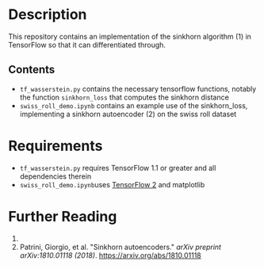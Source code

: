 # Description

This repository contains an implementation of the sinkhorn algorithm (1) in TensorFlow so that it can differentiated through.

## Contents

* `tf_wasserstein.py` contains the necessary tensorflow functions, notably the function `sinkhorn_loss` that computes the sinkhorn distance
* `swiss_roll_demo.ipynb` contains an example use of the sinkhorn_loss, implementing a sinkhorn autoencoder (2) on the swiss roll dataset

# Requirements

* `tf_wasserstein.py` requires TensorFlow 1.1 or greater and all dependencies therein
* `swiss_roll_demo.ipynb`uses [TensorFlow 2](https://www.tensorflow.org/alpha/guide/effective_tf2) and matplotlib

# Further Reading

1. 
2. Patrini, Giorgio, et al. "Sinkhorn autoencoders." *arXiv preprint arXiv:1810.01118 (2018)*. https://arxiv.org/abs/1810.01118
